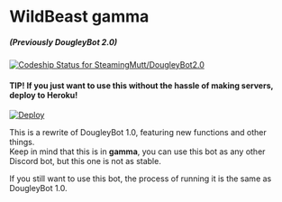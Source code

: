 # WildBeast gamma
##### (Previously DougleyBot 2.0)
[ ![Codeship Status for SteamingMutt/DougleyBot2.0](https://codeship.com/projects/d0626130-8ac5-0133-4246-7246c649b408/status?branch=master)](https://codeship.com/projects/123527)

#### TIP! If you just want to use this without the hassle of making servers, deploy to Heroku!
[![Deploy](https://www.herokucdn.com/deploy/button.png)](https://heroku.com/deploy)

This is a rewrite of DougleyBot 1.0, featuring new functions and other things.   
Keep in mind that this is in **gamma**, you can use this bot as any other Discord bot, but this one is not as stable.

If you still want to use this bot, the process of running it is the same as DougleyBot 1.0.
